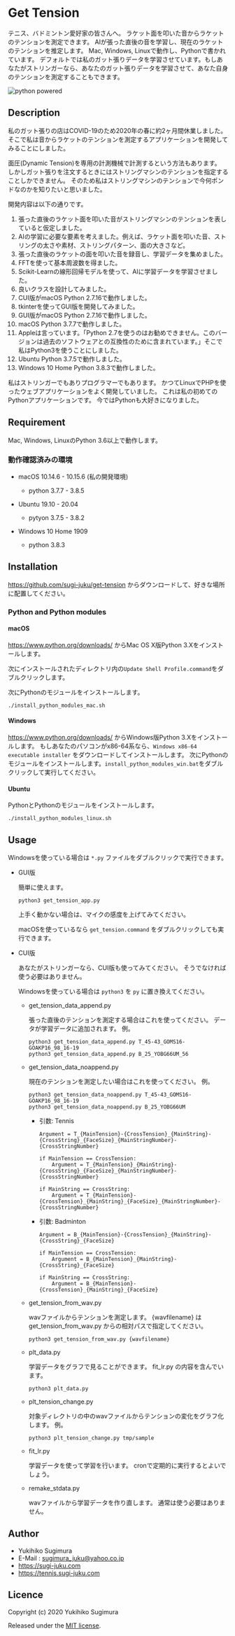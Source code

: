 # Get Tension

テニス、バドミントン愛好家の皆さんへ。
ラケット面を叩いた音からラケットのテンションを測定できます。
AIが張った直後の音を学習し、現在のラケットのテンションを推定します。
Mac, Windows, Linuxで動作し、Pythonで書かれています。
デフォルトでは私のガット張りデータを学習させています。もしあなたがストリンガーなら、あなたのガット張りデータを学習させて、あなた自身のテンションを測定することもできます。

![python powered](https://raw.githubusercontent.com/sugi-juku/get-tension/master/python-powered-w-200x80.png)

## Description

私のガット張りの店はCOVID-19のため2020年の春に約2ヶ月間休業しました。
そこで私は音からラケットのテンションを測定するアプリケーションを開発してみることにしました。

面圧(Dynamic Tension)を専用の計測機械で計測するという方法もあります。
しかしガット張りを注文するときにはストリングマシンのテンションを指定することしかできません。
そのため私はストリングマシンのテンションで今何ポンドなのかを知りたいと思いました。

開発内容は以下の通りです。

1. 張った直後のラケット面を叩いた音がストリングマシンのテンションを表していると仮定しました。
1. AIの学習に必要な要素を考えました。例えば、ラケット面を叩いた音、ストリングの太さや素材、ストリングパターン、面の大きさなど。
1. 張った直後のラケットの面を叩いた音を録音し、学習データを集めました。
1. FFTを使って基本周波数を得ました。
1. Scikit-Learnの線形回帰モデルを使って、AIに学習データを学習させました。
1. 良いクラスを設計してみました。
1. CUI版がmacOS Python 2.7.16で動作しました。
1. tkinterを使ってGUI版を開発してみました。
1. GUI版がmacOS Python 2.7.16で動作しました。
1. macOS Python 3.7.7で動作しました。
1. Appleは言っています。「Python 2.7を使うのはお勧めできません。このバージョンは過去のソフトウェアとの互換性のために含まれています。」そこで私はPython3を使うことにしました。
1. Ubuntu Python 3.7.5で動作しました。
1. Windows 10 Home Python 3.8.3で動作しました。

私はストリンガーでもありプログラマーでもあります。
かつてLinuxでPHPを使ったウェブアプリケーションをよく開発していました。
これは私の初めてのPythonアプリケーションです。
今ではPythonも大好きになりました。

## Requirement

Mac, Windows, LinuxのPython 3.6以上で動作します。

### 動作確認済みの環境

* macOS 10.14.6 - 10.15.6 (私の開発環境)

    * python 3.7.7 - 3.8.5

* Ubuntu 19.10 - 20.04

    * pytyon 3.7.5 - 3.8.2

* Windows 10 Home 1909

    * python 3.8.3

## Installation

https://github.com/sugi-juku/get-tension からダウンロードして、好きな場所に配置してください。

### Python and Python modules

#### macOS

https://www.python.org/downloads/ からMac OS X版Python 3.Xをインストールします。

次にインストールされたディレクトリ内の```Update Shell Profile.command```をダブルクリックします。

次にPythonのモジュールをインストールします。

```
./install_python_modules_mac.sh
```

#### Windows

https://www.python.org/downloads/ からWindows版Python 3.Xをインストールします。
もしあなたのパソコンがx86-64系なら、```Windows x86-64 executable installer``` 
をダウンロードしてインストールします。
次にPythonのモジュールをインストールします。```install_python_modules_win.bat```をダブルクリックして実行してください。 

#### Ubuntu

PythonとPythonのモジュールをインストールします。

```
./install_python_modules_linux.sh
```

## Usage

Windowsを使っている場合は ```*.py``` ファイルをダブルクリックで実行できます。

- GUI版

    簡単に使えます。

    ```
    python3 get_tension_app.py
    ```

    上手く動かない場合は、マイクの感度を上げてみてください。

    macOSを使っているなら ```get_tension.command``` をダブルクリックしても実行できます。

- CUI版

    あなたがストリンガーなら、CUI版も使ってみてください。
    そうでなければ使う必要はありません。

    Windowsを使っている場合は ```python3``` を ```py``` に置き換えてください。

    - get_tension_data_append.py

        張った直後のテンションを測定する場合はこれを使ってください。
        データが学習データに追加されます。
        例。

        ```
        python3 get_tension_data_append.py T_45-43_GOMS16-GOAKP16_98_16-19
        python3 get_tension_data_append.py B_25_YOBG66UM_56
        ```
    - get_tension_data_noappend.py

        現在のテンションを測定したい場合はこれを使ってください。
        例。

        ```
        python3 get_tension_data_noappend.py T_45-43_GOMS16-GOAKP16_98_16-19
        python3 get_tension_data_noappend.py B_25_YOBG66UM
        ```

        - 引数: Tennis

            ```
            Argument = T_{MainTension}-{CrossTension}_{MainString}-{CrossString}_{FaceSize}_{MainStringNumber}-{CrossStringNumber}

            if MainTension == CrossTension:
                Argument = T_{MainTension}_{MainString}-{CrossString}_{FaceSize}_{MainStringNumber}-{CrossStringNumber}

            if MainString == CrossString:
                Argument = T_{MainTension}-{CrossTension}_{MainString}_{FaceSize}_{MainStringNumber}-{CrossStringNumber}
            ```

        - 引数: Badminton

            ```
            Argument = B_{MainTension}-{CrossTension}_{MainString}-{CrossString}_{FaceSize}

            if MainTension == CrossTension:
                Argument = B_{MainTension}_{MainString}-{CrossString}_{FaceSize}
            
            if MainString == CrossString:
                Argument = B_{MainTension}-{CrossTension}_{MainString}_{FaceSize}
            ```

    - get_tension_from_wav.py

        wavファイルからテンションを測定します。
        {wavfilename} は get_tension_from_wav.py からの相対パスで指定してください。

        ```
        python3 get_tension_from_wav.py {wavfilename}
        ```

    - plt_data.py

        学習データをグラフで見ることができます。
        fit_lr.py の内容を含んでいます。

        ```
        python3 plt_data.py
        ```

    - plt_tension_change.py

        対象ディレクトリの中のwavファイルからテンションの変化をグラフ化します。
        例。

        ```
        python3 plt_tension_change.py tmp/sample
        ```

    - fit_lr.py

        学習データを使って学習を行います。
        cronで定期的に実行するとよいでしょう。

    - remake_stdata.py

        wavファイルから学習データを作り直します。
        通常は使う必要はありません。


## Author

* Yukihiko Sugimura
* E-Mail : sugimura_juku@yahoo.co.jp
* https://sugi-juku.com
* https://tennis.sugi-juku.com

## Licence

Copyright (c) 2020 Yukihiko Sugimura

Released under the [MIT license](https://opensource.org/licenses/mit-license.php).
